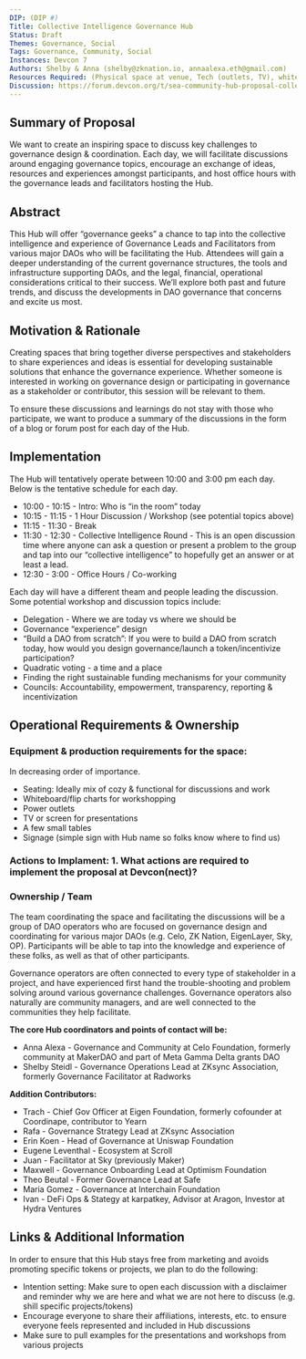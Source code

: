 ```yaml
---
DIP: (DIP #)
Title: Collective Intelligence Governance Hub
Status: Draft
Themes: Governance, Social
Tags: Governance, Community, Social
Instances: Devcon 7
Authors: Shelby & Anna (shelby@zknation.io, annaalexa.eth@gmail.com)
Resources Required: (Physical space at venue, Tech (outlets, TV), whiteboard)
Discussion: https://forum.devcon.org/t/sea-community-hub-proposal-collective-intelligence-governance-hub/4025
---
```


## Summary of Proposal
We want to create an inspiring space to discuss key challenges to governance design & coordination. Each day, we will facilitate discussions around engaging governance topics, encourage an exchange of ideas, resources and experiences amongst participants, and host office hours with the governance leads and facilitators hosting the Hub.

## Abstract
This Hub will offer “governance geeks” a chance to tap into the collective intelligence and experience of Governance Leads and Facilitators from various major DAOs who will be facilitating the Hub. Attendees will gain a deeper understanding of the current governance structures, the tools and infrastructure supporting DAOs, and the legal, financial, operational considerations critical to their success. We’ll explore both past and future trends, and discuss the developments in DAO governance that concerns and excite us most.

## Motivation & Rationale
Creating spaces that bring together diverse perspectives and stakeholders to share experiences and ideas is essential for developing sustainable solutions that enhance the governance experience. Whether someone is interested in working on governance design or participating in governance as a stakeholder or contributor, this session will be relevant to them.

To ensure these discussions and learnings do not stay with those who participate, we want to produce a summary of the discussions in the form of a blog or forum post for each day of the Hub.

## Implementation
The Hub will tentatively operate between 10:00 and 3:00 pm each day. Below is the tentative schedule for each day.

- 10:00 - 10:15 - Intro: Who is “in the room” today
- 10:15 - 11:15 - 1 Hour Discussion / Workshop (see potential topics above)
- 11:15 - 11:30 - Break
- 11:30 - 12:30 - Collective Intelligence Round - This is an open discussion time where anyone can ask a question or present a problem to the group and tap into our “collective intelligence” to hopefully get an answer or at least a lead.
- 12:30 - 3:00 - Office Hours / Co-working

Each day will have a different theam and people leading the discussion. Some potential workshop and discussion topics include: 

- Delegation - Where we are today vs where we should be
- Governance “experience” design
- “Build a DAO from scratch”: If you were to build a DAO from scratch today, how would you design governance/launch a token/incentivize participation?
- Quadratic voting - a time and a place
- Finding the right sustainable funding mechanisms for your community
- Councils: Accountability, empowerment, transparency, reporting & incentivization


## Operational Requirements & Ownership
### Equipment & production requirements for the space:
In decreasing order of importance.

- Seating: Ideally mix of cozy & functional for discussions and work
- Whiteboard/flip charts for workshopping
- Power outlets
- TV or screen for presentations
- A few small tables
- Signage (simple sign with Hub name so folks know where to find us)

### Actions to Implament: 1. What actions are required to implement the proposal at Devcon(nect)?

### Ownership / Team
The team coordinating the space and facilitating the discussions will be a group of DAO operators who are focused on governance design and coordinating for various major DAOs (e.g. Celo, ZK Nation, EigenLayer, Sky, OP). Participants will be able to tap into the knowledge and experience of these folks, as well as that of other participants.

Governance operators are often connected to every type of stakeholder in a project, and have experienced first hand the trouble-shooting and problem solving around various governance challenges. Governance operators also naturally are community managers, and are well connected to the communities they help facilitate.

**The core Hub coordinators and points of contact will be:**
- Anna Alexa - Governance and Community at Celo Foundation, formerly community at MakerDAO and part of Meta Gamma Delta grants DAO
- Shelby Steidl - Governance Operations Lead at ZKsync Association, formerly Governance Facilitator at Radworks

**Addition Contributors:**
- Trach - Chief Gov Officer at Eigen Foundation, formerly cofounder at Coordinape, contributor to Yearn
- Rafa - Governance Strategy Lead at ZKsync Association
- Erin Koen - Head of Governance at Uniswap Foundation
- Eugene Leventhal - Ecosystem at Scroll
- Juan - Facilitator at Sky (previously Maker)
- Maxwell - Governance Onboarding Lead at Optimism Foundation
- Theo Beutal - Former Governance Lead at Safe
- Maria Gomez - Governance at Interchain Foundation
- Ivan - DeFi Ops & Stategy at karpatkey, Advisor at Aragon, Investor at Hydra Ventures


## Links & Additional Information
In order to ensure that this Hub stays free from marketing and avoids promoting specific tokens or projects, we plan to do the following:

- Intention setting: Make sure to open each discussion with a disclaimer and reminder why we are here and what we are not here to discuss (e.g. shill specific projects/tokens)
- Encourage everyone to share their affiliations, interests, etc. to ensure everyone feels represented and included in Hub discussions
- Make sure to pull examples for the presentations and workshops from various projects
